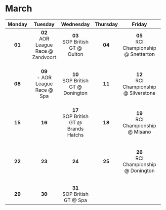 # March

| Monday         | Tuesday  | Wednesday  | Thursday | Friday | Saturday | Sunday |
|:-------------:|:-------------:|:-----------:|:------------:|:--------:|:--------:|:--------:|
| **01**<br> | **02**<br> AOR League Race @ Zandvoort 	| **03**<br> SOP British GT @ Oulton 			| **04**<br> | **05**<br> RCI Championship @ Snetterton 	| **06**<br> RCI Night-Championship @ ?		   									| **07**<br> |
| **08**<br> | **09**<br> - AOR League Race @ Spa 		| **10**<br> SOP British GT @ Donington 		| **11**<br> | **12**<br> RCI Championship @ Silverstone 	| **13**<br> Best of British Simgrid @ Oulton & RCI Night-Championship @ ?		| **14**<br> |
| **15**<br> | **16**<br>              					| **17**<br> SOP British GT @ Brands Hatchs 	| **18**<br> | **19**<br> RCI Championship @ Misano 		| **20**<br> Best of British Simgrid @ Donington 									| **21**<br> |
| **22**<br> | **23**<br>       						| **24**<br>									| **25**<br> | **26**<br> RCI Championship @ Donington 	| **27**<br> Best of British Simgrid @ Silverstone & RCI Night-Championship @ ?   | **28**<br> |
| **29**<br> | **30**<br>      							| **31**<br> SOP British GT @ Spa  				|    		 |			       								| 		     																		|    	 | 